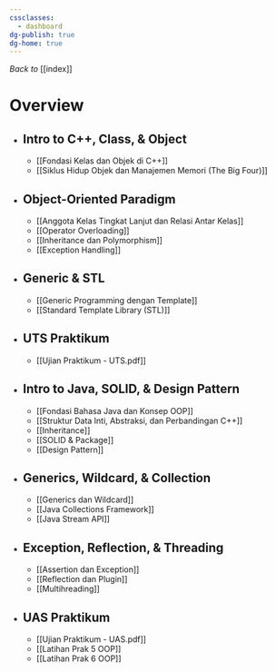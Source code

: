 ```yaml
---
cssclasses:
  - dashboard
dg-publish: true
dg-home: true
---
```

_Back to_ [[index]]
# Overview
- ## Intro to C++, Class, & Object
	- [[Fondasi Kelas dan Objek di C++]]
	- [[Siklus Hidup Objek dan Manajemen Memori (The Big Four)]]
- ## Object-Oriented Paradigm
	- [[Anggota Kelas Tingkat Lanjut dan Relasi Antar Kelas]]
	- [[Operator Overloading]]
	- [[Inheritance dan Polymorphism]]
	- [[Exception Handling]]
- ## Generic & STL
	- [[Generic Programming dengan Template]]
	- [[Standard Template Library (STL)]]
- ## UTS Praktikum
	- [[Ujian Praktikum - UTS.pdf]]
- ## Intro to Java, SOLID, & Design Pattern
	- [[Fondasi Bahasa Java dan Konsep OOP]]
	- [[Struktur Data Inti, Abstraksi, dan Perbandingan C++]]
	- [[Inheritance]]
	- [[SOLID & Package]]
	- [[Design Pattern]]
- ## Generics, Wildcard, & Collection
	- [[Generics dan Wildcard]]
	- [[Java Collections Framework]]
	- [[Java Stream API]]
- ## Exception, Reflection, & Threading
	- [[Assertion dan Exception]]
	- [[Reflection dan Plugin]]
	- [[Multihreading]]
- ## UAS Praktikum
	- [[Ujian Praktikum - UAS.pdf]]
	- [[Latihan Prak 5 OOP]]
	- [[Latihan Prak 6 OOP]]